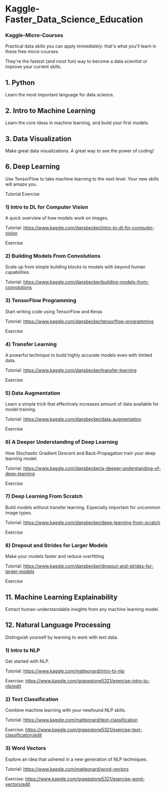# Kaggle-Faster_Data_Science_Education
### Kaggle-Micro-Courses

Practical data skills you can apply immediately: that's what you'll learn in these free micro-courses.

They're the fastest (and most fun) way to become a data scientist or improve your current skills.

## 1. Python

Learn the most important language for data science.


## 2. Intro to Machine Learning

Learn the core ideas in machine learning, and build your first models.


## 3. Data Visualization

Make great data visualizations. A great way to see the power of coding!

## 6. Deep Learning

Use TensorFlow to take machine learning to the next level. Your new skills will amaze you.


Tutorial
Exercise

### 1) Intro to DL for Computer Vision

A quick overview of how models work on images.

Tutorial: https://www.kaggle.com/dansbecker/intro-to-dl-for-computer-vision

Exercise

### 2) Building Models From Convolutions

Scale up from simple building blocks to models with beyond human capabilities.

Tutorial: https://www.kaggle.com/dansbecker/building-models-from-convolutions



### 3) TensorFlow Programming

Start writing code using TensorFlow and Keras

Tutorial: https://www.kaggle.com/dansbecker/tensorflow-programming

Exercise

### 4) Transfer Learning

A powerful technique to build highly accurate models even with limited data.

Tutorial: https://www.kaggle.com/dansbecker/transfer-learning

Exercise

### 5) Data Augmentation

Learn a simple trick that effectively increases amount of data available for model training.

Tutorial: https://www.kaggle.com/dansbecker/data-augmentation

Exercise

### 6) A Deeper Understanding of Deep Learning

How Stochastic Gradient Descent and Back-Propagation train your deep learning model.

Tutorial: https://www.kaggle.com/dansbecker/a-deeper-understanding-of-deep-learning

Exercise

### 7) Deep Learning From Scratch

Build models without transfer learning. Especially important for uncommon image types.

Tutorial: https://www.kaggle.com/dansbecker/deep-learning-from-scratch

Exercise

### 8) Dropout and Strides for Larger Models

Make your models faster and reduce overfitting

Tutorial: https://www.kaggle.com/dansbecker/dropout-and-strides-for-larger-models

Exercise

## 11. Machine Learning Explainability

Extract human-understandable insights from any machine learning model.


## 12. Natural Language Processing

Distinguish yourself by learning to work with text data.


### 1) Intro to NLP
Get started with NLP.

Tutorial: https://www.kaggle.com/matleonard/intro-to-nlp

Exercise: https://www.kaggle.com/grapestone5321/exercise-intro-to-nlp/edit


### 2) Text Classification
Combine machine learning with your newfound NLP skills.


Tutorial: https://www.kaggle.com/matleonard/text-classification

Exercise: https://www.kaggle.com/grapestone5321/exercise-text-classification/edit



### 3) Word Vectors
Explore an idea that ushered in a new generation of NLP techniques.

Tutorial: https://www.kaggle.com/matleonard/word-vectors

Exercise: https://www.kaggle.com/grapestone5321/exercise-word-vectors/edit


